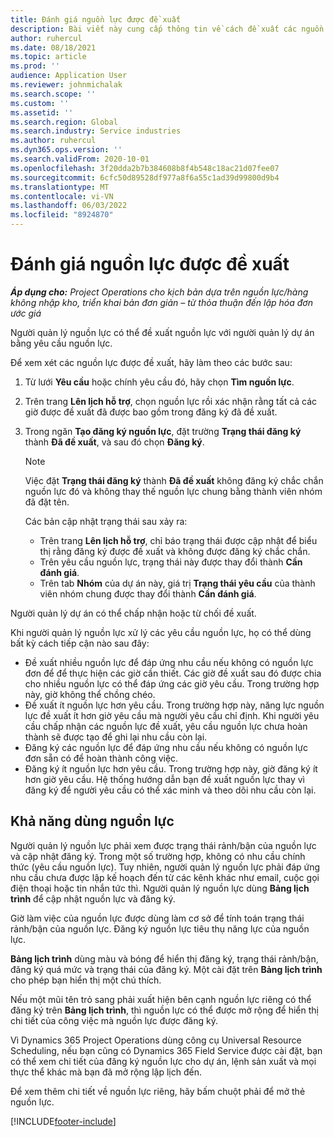 ```yaml
---
title: Đánh giá nguồn lực được đề xuất
description: Bài viết này cung cấp thông tin về cách đề xuất các nguồn lực của dự án.
author: ruhercul
ms.date: 08/18/2021
ms.topic: article
ms.prod: ''
audience: Application User
ms.reviewer: johnmichalak
ms.search.scope: ''
ms.custom: ''
ms.assetid: ''
ms.search.region: Global
ms.search.industry: Service industries
ms.author: ruhercul
ms.dyn365.ops.version: ''
ms.search.validFrom: 2020-10-01
ms.openlocfilehash: 3f20dda2b7b384608b8f4b548c18ac21d07fee07
ms.sourcegitcommit: 6cfc50d89528df977a8f6a55c1ad39d99800d9b4
ms.translationtype: MT
ms.contentlocale: vi-VN
ms.lasthandoff: 06/03/2022
ms.locfileid: "8924870"
---
```

# <a name="review-proposed-resources"></a>Đánh giá nguồn lực được đề xuất

_**Áp dụng cho:** Project Operations cho kịch bản dựa trên nguồn lực/hàng không nhập kho, triển khai bản đơn giản – từ thỏa thuận đến lập hóa đơn ước giá_

Người quản lý nguồn lực có thể đề xuất nguồn lực với người quản lý dự án bằng yêu cầu nguồn lực.

Để xem xét các nguồn lực được đề xuất, hãy làm theo các bước sau:

1. Từ lưới **Yêu cầu** hoặc chính yêu cầu đó, hãy chọn **Tìm nguồn lực**.
2. Trên trang **Lên lịch hỗ trợ**, chọn nguồn lực rồi xác nhận rằng tất cả các giờ được đề xuất đã được bao gồm trong đăng ký đã đề xuất.
3. Trong ngăn **Tạo đăng ký nguồn lực**, đặt trường **Trạng thái đăng ký** thành **Đã đề xuất**, và sau đó chọn **Đăng ký**.

    > [!NOTE]
    > Việc đặt **Trạng thái đăng ký** thành **Đã đề xuất** không đăng ký chắc chắn nguồn lực đó và không thay thế nguồn lực chung bằng thành viên nhóm đã đặt tên.

    Các bản cập nhật trạng thái sau xảy ra:

    - Trên trang **Lên lịch hỗ trợ**, chỉ báo trạng thái được cập nhật để biểu thị rằng đăng ký được đề xuất và không được đăng ký chắc chắn.
    - Trên yêu cầu nguồn lực, trạng thái này được thay đổi thành **Cần đánh giá**.
    - Trên tab **Nhóm** của dự án này, giá trị **Trạng thái yêu cầu** của thành viên nhóm chung được thay đổi thành **Cần đánh giá**.

Người quản lý dự án có thể chấp nhận hoặc từ chối đề xuất.

Khi người quản lý nguồn lực xử lý các yêu cầu nguồn lực, họ có thể dùng bất kỳ cách tiếp cận nào sau đây:

- Đề xuất nhiều nguồn lực để đáp ứng nhu cầu nếu không có nguồn lực đơn để để thực hiện các giờ cần thiết. Các giờ đề xuất sau đó được chia cho nhiều nguồn lực có thể đáp ứng các giờ yêu cầu. Trong trường hợp này, giờ không thể chồng chéo.
- Đề xuất ít nguồn lực hơn yêu cầu. Trong trường hợp này, năng lực nguồn lực đề xuất ít hơn giờ yêu cầu mà người yêu cầu chỉ định. Khi người yêu cầu chấp nhận các nguồn lực đề xuất, yêu cầu nguồn lực chưa hoàn thành sẽ được tạo để ghi lại nhu cầu còn lại.
- Đăng ký các nguồn lực để đáp ứng nhu cầu nếu không có nguồn lực đơn sẵn có để hoàn thành công việc.
- Đăng ký ít nguồn lực hơn yêu cầu. Trong trường hợp này, giờ đăng ký ít hơn giờ yêu cầu. Hệ thống hướng dẫn bạn đề xuất nguồn lực thay vì đăng ký để người yêu cầu có thể xác minh và theo dõi nhu cầu còn lại.

## <a name="resource-availability"></a>Khả năng dùng nguồn lực

Người quản lý nguồn lực phải xem được trạng thái rảnh/bận của nguồn lực và cập nhật đăng ký. Trong một số trường hợp, không có nhu cầu chính thức (yêu cầu nguồn lực). Tuy nhiên, người quản lý nguồn lực phải đáp ứng nhu cầu chưa được lập kế hoạch đến từ các kênh khác như email, cuộc gọi điện thoại hoặc tin nhắn tức thì. Người quản lý nguồn lực dùng **Bảng lịch trình** để cập nhật nguồn lực và đăng ký.

Giờ làm việc của nguồn lực được dùng làm cơ sở để tính toán trạng thái rảnh/bận của nguồn lực. Đăng ký nguồn lực tiêu thụ năng lực của nguồn lực.

**Bảng lịch trình** dùng màu và bóng để hiển thị đăng ký, trạng thái rảnh/bận, đăng ký quá mức và trạng thái của đăng ký. Một cài đặt trên **Bảng lịch trình** cho phép bạn hiển thị một chú thích.

Nếu một mũi tên trỏ sang phải xuất hiện bên cạnh nguồn lực riêng có thể đăng ký trên **Bảng lịch trình**, thì nguồn lực có thể được mở rộng để hiển thị chi tiết của công việc mà nguồn lực được đăng ký.

Vì Dynamics 365 Project Operations dùng công cụ Universal Resource Scheduling, nếu bạn cũng có Dynamics 365 Field Service được cài đặt, bạn có thể xem chi tiết của đăng ký nguồn lực cho dự án, lệnh sản xuất và mọi thực thể khác mà bạn đã mở rộng lập lịch đến.

Để xem thêm chi tiết về nguồn lực riêng, hãy bấm chuột phải để mở thẻ nguồn lực.



[!INCLUDE[footer-include](../includes/footer-banner.md)]
